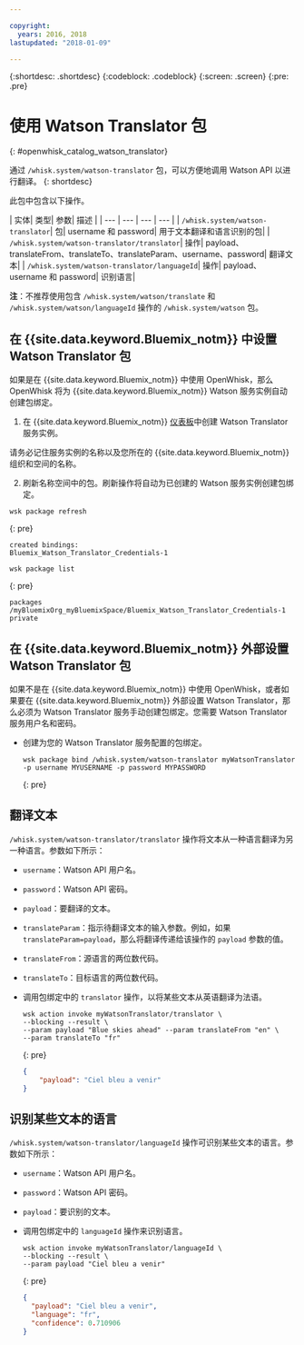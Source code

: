 ```yaml
---

copyright:
  years: 2016, 2018
lastupdated: "2018-01-09"

---
```


{:shortdesc: .shortdesc}
{:codeblock: .codeblock}
{:screen: .screen}
{:pre: .pre}

# 使用 Watson Translator 包
{: #openwhisk_catalog_watson_translator}

通过 `/whisk.system/watson-translator` 包，可以方便地调用 Watson API 以进行翻译。
{: shortdesc}

此包中包含以下操作。

| 实体| 类型| 参数| 描述
|
| --- | --- | --- | --- |
| `/whisk.system/watson-translator`| 包| username 和 password| 用于文本翻译和语言识别的包|
| `/whisk.system/watson-translator/translator`| 操作| payload、translateFrom、translateTo、translateParam、username、password| 翻译文本|
| `/whisk.system/watson-translator/languageId`| 操作| payload、username 和 password| 识别语言|

**注**：不推荐使用包含 `/whisk.system/watson/translate` 和 `/whisk.system/watson/languageId` 操作的 `/whisk.system/watson` 包。

## 在 {{site.data.keyword.Bluemix_notm}} 中设置 Watson Translator 包

如果是在 {{site.data.keyword.Bluemix_notm}} 中使用 OpenWhisk，那么 OpenWhisk 将为 {{site.data.keyword.Bluemix_notm}} Watson 服务实例自动创建包绑定。

1. 在 {{site.data.keyword.Bluemix_notm}} [仪表板](http://console.ng.Bluemix.net)中创建 Watson Translator 服务实例。
  
  请务必记住服务实例的名称以及您所在的 {{site.data.keyword.Bluemix_notm}} 组织和空间的名称。
  
2. 刷新名称空间中的包。刷新操作将自动为已创建的 Watson 服务实例创建包绑定。
  ```
wsk package refresh
  ```
  {: pre}
  
  ```
  created bindings:
  Bluemix_Watson_Translator_Credentials-1
  ```
  
  ```
  wsk package list
  ```
  {: pre}
  
  ```
  packages
  /myBluemixOrg_myBluemixSpace/Bluemix_Watson_Translator_Credentials-1 private
  ```
  
  
## 在 {{site.data.keyword.Bluemix_notm}} 外部设置 Watson Translator 包

如果不是在 {{site.data.keyword.Bluemix_notm}} 中使用 OpenWhisk，或者如果要在 {{site.data.keyword.Bluemix_notm}} 外部设置 Watson Translator，那么必须为 Watson Translator 服务手动创建包绑定。您需要 Watson Translator 服务用户名和密码。

- 创建为您的 Watson Translator 服务配置的包绑定。

  ```
  wsk package bind /whisk.system/watson-translator myWatsonTranslator -p username MYUSERNAME -p password MYPASSWORD
  ```
  {: pre}


## 翻译文本

`/whisk.system/watson-translator/translator` 操作将文本从一种语言翻译为另一种语言。参数如下所示：

- `username`：Watson API 用户名。
- `password`：Watson API 密码。
- `payload`：要翻译的文本。
- `translateParam`：指示待翻译文本的输入参数。例如，如果 `translateParam=payload`，那么将翻译传递给该操作的 `payload` 参数的值。
- `translateFrom`：源语言的两位数代码。
- `translateTo`：目标语言的两位数代码。

- 调用包绑定中的 `translator` 操作，以将某些文本从英语翻译为法语。
  ```
  wsk action invoke myWatsonTranslator/translator \
  --blocking --result \
  --param payload "Blue skies ahead" --param translateFrom "en" \
  --param translateTo "fr"
  ```
  {: pre}
  
  ```json
  {
      "payload": "Ciel bleu a venir"
  }
  ```
  
  
## 识别某些文本的语言

`/whisk.system/watson-translator/languageId` 操作可识别某些文本的语言。参数如下所示：

- `username`：Watson API 用户名。
- `password`：Watson API 密码。
- `payload`：要识别的文本。

- 调用包绑定中的 `languageId` 操作来识别语言。
  ```
  wsk action invoke myWatsonTranslator/languageId \
  --blocking --result \
  --param payload "Ciel bleu a venir"
  ```
  {: pre}
  
  ```json
  {
    "payload": "Ciel bleu a venir",
    "language": "fr",
    "confidence": 0.710906
  }
  ```
  
